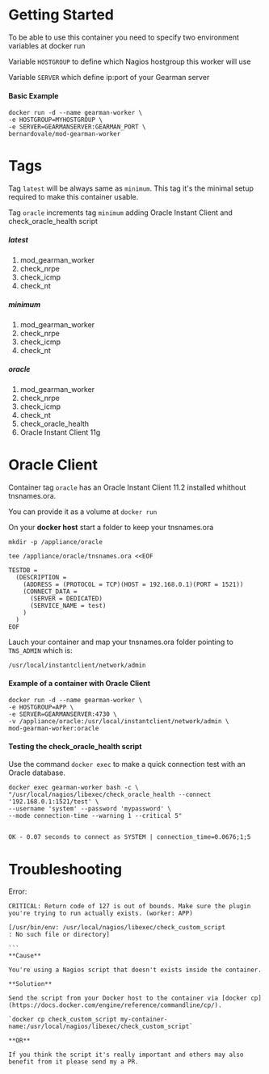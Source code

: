 Getting Started
=================

To be able to use this container you need to specify two environment variables at docker run

Variable `HOSTGROUP` to define which Nagios hostgroup this worker will use

Variable `SERVER` which define ip:port of your Gearman server


#### Basic Example



```
docker run -d --name gearman-worker \
-e HOSTGROUP=MYHOSTGROUP \
-e SERVER=GEARMANSERVER:GEARMAN_PORT \
bernardovale/mod-gearman-worker
```


Tags
===================
Tag `latest` will be always same as `minimum`. This tag it's the minimal setup required to make this container usable.

Tag `oracle` increments tag `minimum` adding Oracle Instant Client and check_oracle_health script

##### latest
   1. mod_gearman_worker 
   2. check_nrpe
   3. check_icmp
   4. check_nt

##### minimum
   1. mod_gearman_worker 
   2. check_nrpe
   3. check_icmp
   4. check_nt

##### oracle
   1. mod_gearman_worker 
   2. check_nrpe
   3. check_icmp
   4. check_nt
   5. check_oracle_health
   6. Oracle Instant Client 11g

Oracle Client
==========================
Container tag `oracle` has an Oracle Instant Client 11.2 installed whithout tnsnames.ora. 

You can provide it as a volume at `docker run`

On your **docker host** start a folder to keep your tnsnames.ora

```
mkdir -p /appliance/oracle

tee /appliance/oracle/tnsnames.ora <<EOF

TESTDB =
  (DESCRIPTION =
    (ADDRESS = (PROTOCOL = TCP)(HOST = 192.168.0.1)(PORT = 1521))
    (CONNECT_DATA =
      (SERVER = DEDICATED)
      (SERVICE_NAME = test)
    )
  )
EOF
```

Lauch your container and map your tnsnames.ora folder pointing to `TNS_ADMIN` which is:

`/usr/local/instantclient/network/admin`

#### Example of a container with Oracle Client
```
docker run -d --name gearman-worker \
-e HOSTGROUP=APP \
-e SERVER=GEARMANSERVER:4730 \
-v /appliance/oracle:/usr/local/instantclient/network/admin \
mod-gearman-worker:oracle
```

#### Testing the check_oracle_health script

Use the command `docker exec` to make a quick connection test with an Oracle database.
```
docker exec gearman-worker bash -c \
"/usr/local/nagios/libexec/check_oracle_health --connect '192.168.0.1:1521/test' \
--username 'system' --password 'mypassword' \
--mode connection-time --warning 1 --critical 5"


OK - 0.07 seconds to connect as SYSTEM | connection_time=0.0676;1;5

```

Troubleshooting
=================

Error:
````
CRITICAL: Return code of 127 is out of bounds. Make sure the plugin 
you're trying to run actually exists. (worker: APP)

[/usr/bin/env: /usr/local/nagios/libexec/check_custom_script
: No such file or directory]

```
**Cause** 

You're using a Nagios script that doesn't exists inside the container.

**Solution**

Send the script from your Docker host to the container via [docker cp] (https://docs.docker.com/engine/reference/commandline/cp/).

`docker cp check_custom_script my-container-name:/usr/local/nagios/libexec/check_custom_script`

**OR**

If you think the script it's really important and others may also benefit from it please send my a PR.
